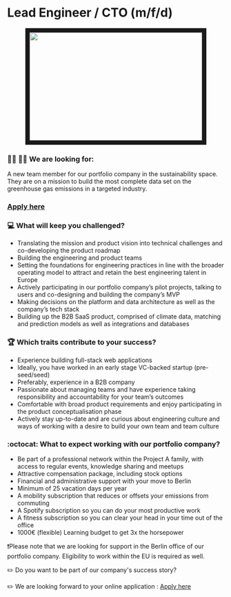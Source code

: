 # Lead Engineer / CTO (m/f/d)

<p align="center">
<img src="https://sayingimages.com/wp-content/uploads/engineering-school-engineering-memes.jpg"
width="400" height="250" border="10"/>
</p>

### :woman_technologist: :man_technologist: We are looking for:

A new team member for our portfolio company in the sustainability space. They are on a mission to build the most complete data set 
on the greenhouse gas emissions in a targeted industry.


### [Apply here](https://grnh.se/c2f17cdc2us)

### :computer: What will keep you challenged?

* Translating the mission and product vision into technical challenges and co-developing the product roadmap
* Building the engineering and product teams
* Setting the foundations for engineering practices in line with the broader operating model to attract and retain the best engineering talent in Europe
* Actively participating in our portfolio company’s pilot projects, talking to users and co-designing and building the company’s MVP
* Making decisions on the platform and data architecture as well as the company’s tech stack
* Building up the B2B SaaS product, comprised of climate data, matching and prediction models as well as integrations and databases


### :trophy: Which traits contribute to your success?

* Experience building full-stack web applications 
* Ideally, you have worked in an early stage VC-backed startup (pre-seed/seed)
* Preferably, experience in a B2B company 
* Passionate about managing teams and have experience taking responsibility and accountability for your team’s outcomes 
* Comfortable with broad product requirements and enjoy participating in the product conceptualisation phase
* Actively stay up-to-date and are curious about engineering culture and ways of working with a desire to build your own team and team culture


### :octocat: What to expect working with our portfolio company?

* Be part of a professional network within the Project A family, with access to regular events, knowledge sharing and meetups
* Attractive compensation package, including stock options
* Financial and administrative support with your move to Berlin
* Minimum of 25 vacation days per year
* A mobility subscription that reduces or offsets your emissions from commuting
* A Spotify subscription so you can do your most productive work
* A fitness subscription so you can clear your head in your time out of the office
* 1000€ (flexible) Learning budget to get 3x the horsepower

❗Please note that we are looking for support in the Berlin office of our portfolio company. Eligibility to work within the EU is required as well.

:pencil2: Do you want to be part of our company's success story?

:pencil2: We are looking forward to your online application : [Apply here](https://grnh.se/c2f17cdc2us)
